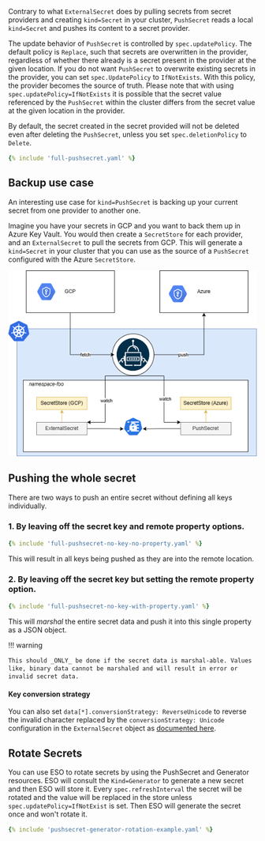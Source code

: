 
Contrary to what `ExternalSecret` does by pulling secrets from secret providers and creating `kind=Secret` in your cluster, `PushSecret` reads a local `kind=Secret` and pushes its content to a secret provider.

The update behavior of `PushSecret` is controlled by `spec.updatePolicy`. The default policy is `Replace`, such that secrets are overwritten in the provider, regardless of whether there already is a secret present in the provider at the given location. If you do not want `PushSecret` to overwrite existing secrets in the provider, you can set `spec.UpdatePolicy` to `IfNotExists`. With this policy, the provider becomes the source of truth. Please note that with using `spec.updatePolicy=IfNotExists` it is possible that the secret value referenced by the `PushSecret` within the cluster differs from the secret value at the given location in the provider.

By default, the secret created in the secret provided will not be deleted even after deleting the `PushSecret`, unless you set `spec.deletionPolicy` to `Delete`.


``` yaml
{% include 'full-pushsecret.yaml' %}
```

## Backup use case

An interesting use case for `kind=PushSecret` is backing up your current secret from one provider to another one.

Imagine you have your secrets in GCP and you want to back them up in Azure Key Vault. You would then create a `SecretStore` for each provider, and an `ExternalSecret` to pull the secrets from GCP. This will generate a `kind=Secret` in your cluster that you can use as the source of a `PushSecret` configured with the Azure `SecretStore`.

![PushSecretBackup](../pictures/diagrams-pushsecret-backup.png)

## Pushing the whole secret

There are two ways to push an entire secret without defining all keys individually.

### 1. By leaving off the secret key and remote property options.

```yaml
{% include 'full-pushsecret-no-key-no-property.yaml' %}
```
This will result in all keys being pushed as they are into the remote location.

### 2. By leaving off the secret key but setting the remote property option.

```yaml
{% include 'full-pushsecret-no-key-with-property.yaml' %}
```

This will _marshal_ the entire secret data and push it into this single property as a JSON object.

!!! warning

    This should _ONLY_ be done if the secret data is marshal-able. Values like, binary data cannot be marshaled and will result in error or invalid secret data.


#### Key conversion strategy
You can also set `data[*].conversionStrategy: ReverseUnicode` to reverse the invalid character replaced by the `conversionStrategy: Unicode` configuration in the `ExternalSecret` object as [documented here](../guides/getallsecrets.md#avoiding-name-conflicts).

## Rotate Secrets

You can use ESO to rotate secrets by using the PushSecret and Generator resources. ESO will consult the `Kind=Generator` to generate a new secret and then ESO will store it.
Every `spec.refreshInterval` the secret will be rotated and the value will be replaced in the store unless `spec.updatePolicy=IfNotExist` is set. Then ESO will generate the secret once and won't rotate it.

```yaml
{% include 'pushsecret-generator-rotation-example.yaml' %}
```
